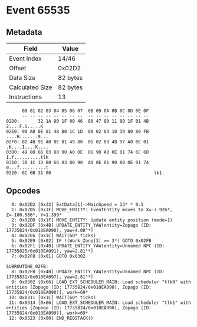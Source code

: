 # Event 65535

## Metadata

| Field           | Value    |
|-----------------|----------|
| Event Index     | 14/46    |
| Offset          | 0x02D2   |
| Data Size       | 82 bytes |
| Calculated Size | 82 bytes |
| Instructions    | 13       |

```
      00 01 02 03 04 05 06 07  08 09 0A 0B 0C 0D 0E 0F
      -- -- -- -- -- -- -- --  -- -- -- -- -- -- -- --
02D0:       32 1A 80 1F 00 46  80 47 80 11 80 1F 01 4B    2....F.G.....K
02E0: 90 A0 0E 01 48 80 1C 1D  80 02 03 10 39 80 80 FB  ....H.......9...
02F0: 02 4B 91 A0 0E 01 49 80  01 02 03 4B 97 A0 0E 01  .K....I....K....
0300: 49 80 66 03 80 90 A0 0E  01 90 A0 0E 01 74 6C 6B  I.f..........tlk
0310: 30 1C 1D 80 66 03 80 90  A0 0E 01 90 A0 0E 01 74  0...f..........t
0320: 6C 6B 31 00                                       lk1.            
```

## Opcodes

```
  0: 0x02D2 [0x32] ExtData[1]->MainSpeed = 13* * 0.1
  1: 0x02D5 [0x1F] MOVE_ENTITY: EventEntity moves to X=-7.926*, Z=-100.586*, Y=1.399*
  2: 0x02DD [0x1F] MOVE_ENTITY: Update entity position (mode=1)
  3: 0x02DF [0x4B] UPDATE_ENTITY_YAW(entity=Zopago (ID: 17735824/0x010EA090), yaw=4.08°*)
  4: 0x02E6 [0x1C] WAIT(60* ticks)
  5: 0x02E9 [0x02] IF !(Work_Zone[3] == 3*) GOTO 0x02FB
  6: 0x02F1 [0x4B] UPDATE_ENTITY_YAW(entity=Unnamed NPC (ID: 17735825/0x010EA091), yaw=2.81°*)
  7: 0x02F8 [0x01] GOTO 0x0302

SUBROUTINE_02FB:
  8: 0x02FB [0x4B] UPDATE_ENTITY_YAW(entity=Unnamed NPC (ID: 17735831/0x010EA097), yaw=2.81°*)
  9: 0x0302 [0x66] LOAD_EXT_SCHEDULER_MAIN: Load scheduler "tlk0" with entities [Zopago (ID: 17735824/0x010EA090), Zopago (ID: 17735824/0x010EA090)], work=69*
 10: 0x0311 [0x1C] WAIT(60* ticks)
 11: 0x0314 [0x66] LOAD_EXT_SCHEDULER_MAIN: Load scheduler "tlk1" with entities [Zopago (ID: 17735824/0x010EA090), Zopago (ID: 17735824/0x010EA090)], work=69*
 12: 0x0323 [0x00] END_REQSTACK()
```
